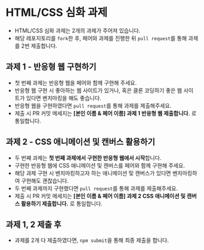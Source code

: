 # HTML/CSS 심화 과제
- HTML/CSS 심화 과제는 2개의 과제가 주어져 있습니다.
- 해당 레포지토리를 `fork`한 후, 페어와 과제를 진행한 뒤 `pull request`를 통해 과제를 2번 제출합니다.

## 과제 1 - 반응형 웹 구현하기
- 첫 번째 과제는 반응형 웹을 페어와 함께 구현해 주세요.
- 반응형 웹 구현 시 좋아하는 웹 사이트가 있거나, 혹은 클론 코딩하기 좋은 웹 사이트가 있다면 벤치마킹을 해도 좋습니다.
- 반응형 웹을 구현하였다면 `pull request`를 통해 과제를 제출해주세요.
- 제출 시 PR 커밋 메세지는 **[본인 이름 & 페어 이름] 과제 1 반응형 웹 제출합니다.** 로 통일합니다.

## 과제 2 - CSS 애니메이션 및 캔버스 활용하기
- 두 번째 과제는 **첫 번째 과제에서 구현한 반응형 웹에서 시작**합니다.
- 구현한 반응형 웹에 CSS 애니메이션 및 캔버스를 페어와 함께 구현해 주세요.
- 해당 과제 구현 시 벤치마킹하고자 하는 애니메이션 및 캔버스가 있다면 벤치마킹하여 구현해도 괜찮습니다.
- 두 번째 과제까지 구현했다면 `pull request`를 통해 과제를 제출해주세요.
- 제출 시 PR 커밋 메세지는 **[본인 이름 & 페어 이름] 과제 2 CSS 애니메이션 및 캔버스 활용하기 제출합니다.** 로 통일합니다.

## 과제 1, 2 제출 후
- 과제를 2개 다 제출하였다면, `npm submit`을 통해 최종 제출을 합니다.
